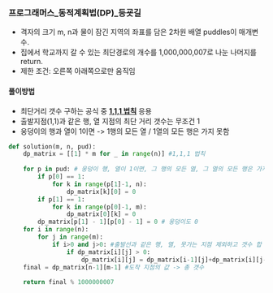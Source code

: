 ### 프로그래머스_동적계획법(DP)_등굣길
- 격자의 크기 m, n과 물이 잠긴 지역의 좌표를 담은 2차원 배열 puddles이 매개변수. 
- 집에서 학교까지 갈 수 있는 최단경로의 개수를 1,000,000,007로 나눈 나머지를 return.
- 제한 조건: 오른쪽 아래쪽으로만 움직임

#### 풀이방법 
- 최단거리 갯수 구하는 공식 중 [**1,1,1 법칙**](https://namu.wiki/w/최단거리) 응용
- 출발지점(1,1)과 같은 행, 열 지점의 최단 거리 갯수는 무조건 1 
- 웅덩이의 행과 열이 1이면 -> 1행의 모든 열 / 1열의 모든 행은 가지 못함

```python
def solution(m, n, pud):
    dp_matrix = [[1] * m for _ in range(n)] #1,1,1 법칙
    
    for p in pud: # 웅덩이 행, 열이 1이면, 그 행의 모든 열, 그 열의 모든 행은 가지 못함 
        if p[0] == 1: 
            for k in range(p[1]-1, n):
                dp_matrix[k][0] = 0
        if p[1] == 1:
            for k in range(p[0]-1, m):
                dp_matrix[0][k] = 0
        dp_matrix[p[1] - 1][p[0] - 1] = 0 # 웅덩이도 0
    for i in range(n):
        for j in range(m):
            if i>0 and j>0: #출발선과 같은 행, 열, 못가는 지점 제외하고 갯수 합 더함
                if dp_matrix[i][j] > 0: 
                    dp_matrix[i][j] = dp_matrix[i-1][j]+dp_matrix[i][j-1]
    final = dp_matrix[n-1][m-1] #도착 지점의 값 -> 총 갯수
    
    return final % 1000000007
```
